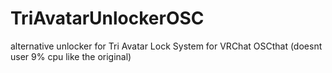 # TriAvatarUnlockerOSC
alternative unlocker for Tri Avatar Lock System  for VRChat OSCthat (doesnt user 9% cpu like the original)
